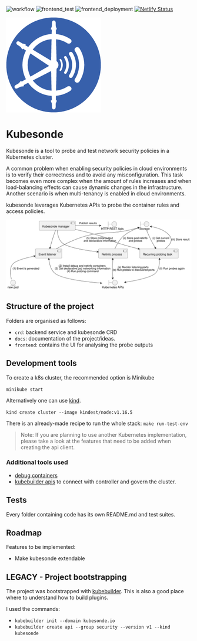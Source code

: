 ![workflow](https://github.com/jackap/kubesonde/actions/workflows/go.yaml/badge.svg)
![frontend_test](https://github.com/jackap/kubesonde/actions/workflows/frontend_dev.yaml/badge.svg)
![frontend_deployment](https://github.com/jackap/kubesonde/actions/workflows/deploy_frontend.yaml/badge.svg)
[![Netlify Status](https://api.netlify.com/api/v1/badges/454a0209-6077-4bc3-ba46-bf52f8711407/deploy-status)](https://app.netlify.com/sites/kubesonde/deploys)



![Kubesonde logo](frontend/public/logo257.png "Kubesonde logo")

# Kubesonde

Kubesonde is a tool to probe and test network security policies in a Kubernetes cluster.

A common problem when enabling security policies in cloud environments is to verify their correctness
and to avoid any misconfiguration. This task becomes even more complex when the amount of rules increases
and when load-balancing effects can cause dynamic changes in the infrastructure. Another scenario is when
multi-tenancy is enabled in cloud environments. 
 
kubesonde leverages Kubernetes APIs to probe the container rules and access policies.

![kubesonde infra](docs/infrastructure.svg "kubesonde infrastructure")

## Structure of the project
Folders are organised as follows: 
- `crd`: backend service and kubesonde CRD 
- `docs`: documentation of the project/ideas.
- `frontend`: contains the UI for analysing the probe outputs

## Development tools

To create a k8s cluster, the recommended option is Minikube
 
 `minikube start`

Alternatively one can use [kind](https://github.com/kubernetes-sigs/kind).

`kind create cluster --image kindest/node:v1.16.5`

There is an already-made recipe to run the whole stack: 
`make run-test-env`

> Note: 
> If you are planning to use another Kubernetes implementation, please take a look
> at the features that need to be added when creating the api client.

### Additional tools used

- [debug containers](https://kubernetes.io/docs/tasks/debug-application-cluster/debug-running-pod/)
- [kubebuilder apis](https://github.com/weaveworks/cluster-api-provider-existinginfra/blob/master/main.go) to connect
with controller and govern the cluster.

## Tests

Every folder containing code has its own README.md and test suites.

## Roadmap

Features to be implemented: 

- Make kubesonde extendable

## LEGACY - Project bootstrapping
The project was bootstrapped with [kubebuilder](https://book.kubebuilder.io/). This is also a
good place where to understand how to build plugins.

I used the commands:
 - `kubebuilder init --domain kubesonde.io`
 - `kubebuilder create api --group security --version v1 --kind kubesonde`
 